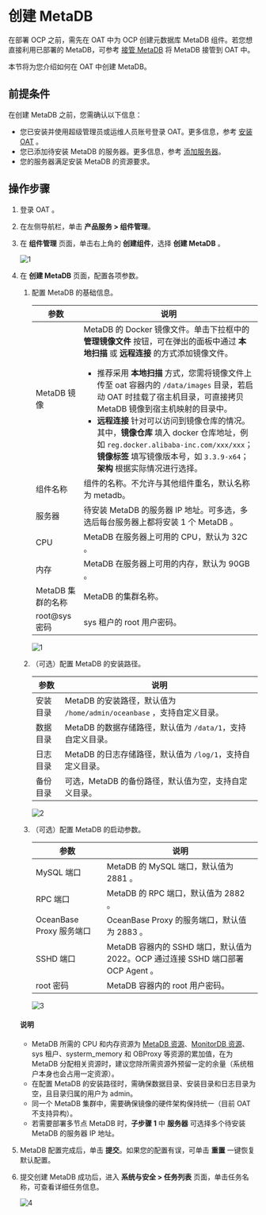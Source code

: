 # 创建 MetaDB

在部署 OCP 之前，需先在 OAT 中为 OCP 创建元数据库 MetaDB 组件。若您想直接利用已部署的 MetaDB，可参考 [接管 MetaDB](https://www.oceanbase.com/docs/enterprise-oat-doc-cn-10000000001092554) 将 MetaDB 接管到 OAT 中。

本节将为您介绍如何在 OAT 中创建 MetaDB。

## 前提条件

在创建 MetaDB 之前，您需确认以下信息：

* 您已安装并使用超级管理员或运维人员账号登录 OAT。更多信息，参考 [安装 OAT](../../../200.prepare-the-deployment-environment/100.install-oat.md) 。
* 您已添加待安装 MetaDB 的服务器。更多信息，参考 [添加服务器](../../../200.prepare-the-deployment-environment/200.standardized-host.md)。
* 您的服务器满足安装 MetaDB 的资源要求。

## 操作步骤

1. 登录 OAT 。

2. 在左侧导航栏，单击 **产品服务 > 组件管理**。

3. 在 **组件管理** 页面，单击右上角的 **创建组件**，选择 **创建 MetaDB** 。

     ![1](https://obbusiness-private.oss-cn-shanghai.aliyuncs.com/doc/img/ocp/401/%E5%88%9B%E5%BB%BAmetadb1.png)

4. 在 **创建 MetaDB** 页面，配置各项参数。

   1. 配置 MetaDB 的基础信息。

        |   参数   |   说明   |
        |--------|---------|
        |   MetaDB 镜像   |   MetaDB 的 Docker 镜像文件。单击下拉框中的 **管理镜像文件** 按钮，可在弹出的面板中通过 **本地扫描** 或 **远程连接** 的方式添加镜像文件。<ul><li>推荐采用 **本地扫描** 方式，您需将镜像文件上传至 oat 容器内的 `/data/images` 目录，若启动 OAT 时挂载了宿主机目录，可直接拷贝 MetaDB 镜像到宿主机映射的目录中。</li><li>**远程连接** 针对可以访问到镜像仓库的情况。其中，**镜像仓库** 填入 docker 仓库地址，例如 `reg.docker.alibaba-inc.com/xxx/xxx`；**镜像标签** 填写镜像版本号，如 `3.3.9-x64`；**架构** 根据实际情况进行选择。</li></ul>   |
        |   组件名称   |   组件的名称。不允许与其他组件重名，默认名称为 metadb。   |
        |   服务器   |   待安装 MetaDB 的服务器 IP 地址。可多选，多选后每台服务器上都将安装 1 个 MetaDB 。   |
        |   CPU   |   MetaDB 在服务器上可用的 CPU，默认为 32C 。  |
        |   内存   |   MetaDB 在服务器上可用的内存，默认为 90GB 。   |
        |   MetaDB 集群的名称   |   MetaDB 的集群名称。   |
        |   root@sys 密码   |   sys 租户的 root 用户密码。  |

        ![1](https://obbusiness-private.oss-cn-shanghai.aliyuncs.com/doc/img/ocp/401/metadb%E5%9F%BA%E7%A1%80%E9%85%8D%E7%BD%AE1.png)

   2. （可选）配置 MetaDB 的安装路径。

        |   参数   |   说明   |
        |--------|---------|
        |   安装目录   |   MetaDB 的安装路径，默认值为 `/home/admin/oceanbase` ，支持自定义目录。 |
        |   数据目录   |   MetaDB 的数据存储路径，默认值为 `/data/1`，支持自定义目录。   |
        |   日志目录   |   MetaDB 的日志存储路径，默认值为 `/log/1`，支持自定义目录。   |
        |   备份目录  |   可选，MetaDB 的备份路径，默认值为空，支持自定义目录。   |

        ![2](https://obbusiness-private.oss-cn-shanghai.aliyuncs.com/doc/img/ocp/401/metadb%E5%AE%89%E8%A3%85%E8%B7%AF%E5%BE%841.png)

   3. （可选）配置 MetaDB 的启动参数。

        |   参数   |   说明   |
        |--------|---------|
        |   MySQL 端口   |   MetaDB 的 MySQL 端口，默认值为 2881 。  |
        |   RPC 端口   |   MetaDB 的 RPC 端口，默认值为 2882 。  |
        |   OceanBase Proxy 服务端口   |   OceanBase Proxy 的服务端口，默认值为 2883 。  |
        |   SSHD 端口  |   MetaDB 容器内的 SSHD 端口，默认值为 2022。OCP 通过连接 SSHD 端口部署 OCP Agent 。  |
        |   root 密码  |   MetaDB 容器内的 root 用户密码。  |

        ![3](https://obbusiness-private.oss-cn-shanghai.aliyuncs.com/doc/img/ocp/401/metadb%E5%90%AF%E5%8A%A8%E5%8F%82%E6%95%B01.png)

    <main id="notice" type='explain'>
    <h4>说明</h4>
    <ul>
    <li>MetaDB 所需的 CPU 和内存资源为 <a href="../../100.planning-resources/100.planning-resources-of-single-node/200.metadb-resources-single-node.md">MetaDB 资源</a>、<a href="../../100.planning-resources/100.planning-resources-of-single-node/300.monitordb-resources-single-node.md">MonitorDB 资源</a>、sys 租户、systerm_memory 和 OBProxy 等资源的累加值，在为 MetaDB 分配相关资源时，建议您除所需资源外预留一定的余量（系统租户本身也会占用一定资源）。</li>
    <li>在配置 MetaDB 的安装路径时，需确保数据目录、安装目录和日志目录为空，且目录归属的用户为 admin。</li>
    <li>同一个 MetaDB 集群中，需要确保镜像的硬件架构保持统一（目前 OAT 不支持异构）。</li>
    <li>若需要部署多节点 MetaDB 时，<strong>子步骤 1</strong> 中 <strong>服务器</strong> 可选择多个待安装 MetaDB 的服务器 IP 地址。</li>
    </ul>
    </main>

5. MetaDB 配置完成后，单击 **提交**。如果您的配置有误，可单击 **重置** 一键恢复默认配置。

6. 提交创建 MetaDB 成功后，进入 **系统与安全 > 任务列表** 页面，单击任务名称，可查看详细任务信息。

     ![4](https://obbusiness-private.oss-cn-shanghai.aliyuncs.com/doc/img/ocp/401/%E4%BB%BB%E5%8A%A1%E6%88%90%E5%8A%9F1.png)
